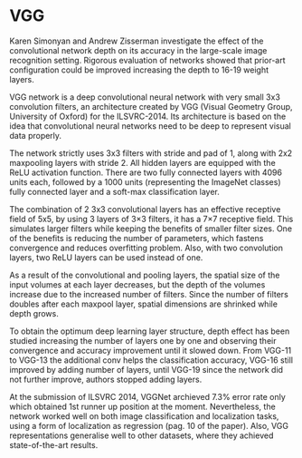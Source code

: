 # VGG

Karen Simonyan and Andrew Zisserman investigate the effect of the convolutional network depth on its accuracy in the large-scale image recognition setting. Rigorous evaluation of networks showed that prior-art configuration could be improved increasing the depth to 16-19 weight layers. 

VGG network is a deep convolutional neural network with very small 3x3 convolution filters, an architecture created by VGG (Visual Geometry Group, University of Oxford) for the ILSVRC-2014. Its architecture is based on the idea that convolutional neural networks need to be deep to represent visual data properly. 

The network strictly uses 3x3 filters with stride and pad of 1, along with 2x2 maxpooling layers with stride 2. All hidden layers are equipped with the ReLU activation function. There are two fully connected layers with 4096 units each, followed by a 1000 units (representing the ImageNet classes) fully connected layer and a soft-max classification layer. 

The combination of 2 3x3 convolutional layers has an effective receptive field of 5x5, by using 3 layers of 3×3 filters, it has a 7×7 receptive field. This simulates larger filters while keeping the benefits of smaller filter sizes. One of the benefits is reducing the number of parameters, which fastens convergence and reduces overfitting problem. Also, with two convolution layers, two ReLU layers can be used instead of one.

As a result of the convolutional and pooling layers, the spatial size of the input volumes at each layer decreases, but the depth of the volumes increase due to the increased number of filters. Since the number of filters doubles after each maxpool layer, spatial dimensions are shrinked while depth grows.

To obtain the optimum deep learning layer structure, depth effect has been studied increasing the number of layers one by one and observing their convergence and accuracy improvement until it slowed down. From VGG-11 to VGG-13 the additional conv helps the classification accuracy, VGG-16 still improved by adding number of layers, until VGG-19 since the network did not further improve, authors stopped adding layers.

At the submission of ILSVRC 2014, VGGNet archieved 7.3% error rate only which obtained 1st runner up position at the moment. Nevertheless, the network worked well on both image classification and localization tasks, using a form of localization as regression (pag. 10 of the paper). Also, VGG representations generalise well to other datasets, where they achieved state-of-the-art results.

